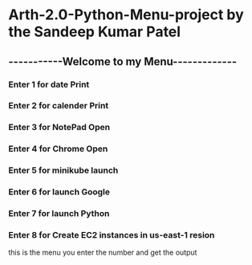 # Arth-2.0-Python-Menu-project by the Sandeep Kumar Patel

## -----------Welcome to my Menu-------------

### Enter 1 for date Print
### Enter 2 for calender Print
### Enter 3 for NotePad Open
### Enter 4 for Chrome Open
### Enter 5 for minikube launch
### Enter 6 for launch Google
### Enter 7 for launch Python
### Enter 8 for Create EC2 instances in us-east-1 resion

this is the menu you enter the number and get the output
